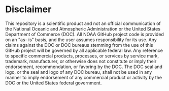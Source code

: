 # Disclaimer

This repository is a scientific product and not an official communication of the National Oceanic and Atmospheric Administration or the United States Department of Commerce (DOC). All NOAA GitHub project code is provided on an "as- is" basis, and the user assumes responsibility for its use. Any claims against the DOC or DOC bureaus stemming from the use of this GitHub project will be governed by all applicable federal law. Any reference to specific commercial products, processes, or services by service mark, trademark, manufacturer, or otherwise does not constitute or imply their endorsement, recommendation, or favoring by the DOC. The DOC seal and logo, or the seal and logo of any DOC bureau, shall not be used in any manner to imply endorsement of any commercial product or activity by the DOC or the United States federal government.